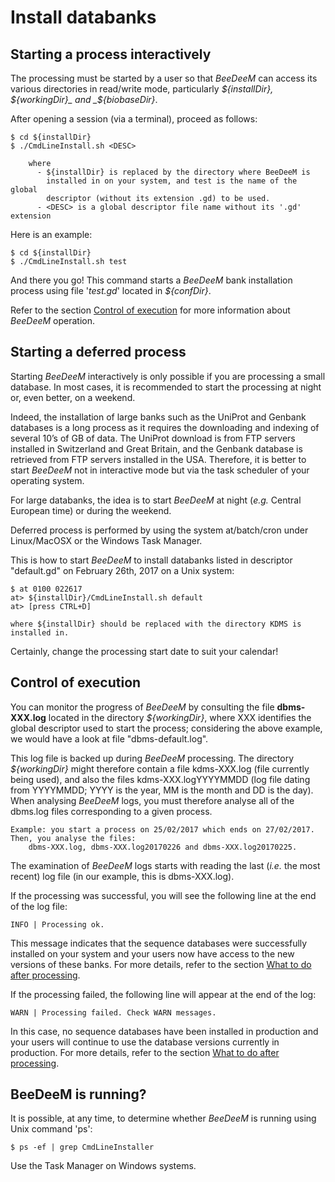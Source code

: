 # Install databanks

## Starting a process interactively

The processing must be started by a user so that *BeeDeeM* can access its various directories in read/write mode, particularly _${installDir}, ${workingDir}_ and _${biobaseDir}_.

After opening a session \(via a terminal\), proceed as follows:

```
$ cd ${installDir}
$ ./CmdLineInstall.sh <DESC>

    where 
      - ${installDir} is replaced by the directory where BeeDeeM is 
        installed in on your system, and test is the name of the global 
        descriptor (without its extension .gd) to be used. 
      - <DESC> is a global descriptor file name without its '.gd' extension
```

Here is an example:

```
$ cd ${installDir}
$ ./CmdLineInstall.sh test
```

And there you go! This command starts a *BeeDeeM* bank installation process using file '*test.gd*' located in *${confDir}*.

Refer to the section [Control of execution](#control-of-execution) for more information about *BeeDeeM* operation.

## Starting a deferred process

Starting *BeeDeeM* interactively is only possible if you are processing a small database. In most cases, it is recommended to start the processing at night or, even better, on a weekend.

Indeed, the installation of large banks such as the UniProt and Genbank databases is a long process as it requires the downloading and indexing of several 10’s of GB of data. The UniProt download is from FTP servers installed in Switzerland and Great Britain, and the Genbank database is retrieved from FTP servers installed in the USA. Therefore, it is better to start *BeeDeeM* not in interactive mode but via the task scheduler of your operating system.

For large databanks, the idea is to start *BeeDeeM* at night \(_e.g._ Central European time\) or during the weekend.

Deferred process is performed by using the system at/batch/cron under Linux/MacOSX or the Windows Task Manager.

This is how to start *BeeDeeM* to install databanks listed in descriptor "default.gd" on February 26th, 2017 on a Unix system:

```
$ at 0100 022617
at> ${installDir}/CmdLineInstall.sh default
at> [press CTRL+D]

where ${installDir} should be replaced with the directory KDMS is installed in.
```

Certainly, change the processing start date to suit your calendar!

## Control of execution

You can monitor the progress of *BeeDeeM* by consulting the file **dbms-XXX.log** located in the directory _${workingDir}_, where XXX identifies the global descriptor used to start the process; considering the above example, we would have a look at file "dbms-default.log".

This log file is backed up during *BeeDeeM* processing. The directory _${workingDir}_ might therefore contain a file kdms-XXX.log \(file currently being used\), and also the files kdms-XXX.logYYYYMMDD \(log file dating from YYYYMMDD; YYYY is the year, MM is the month and DD is the day\). When analysing *BeeDeeM* logs, you must therefore analyse all of the dbms.log files corresponding to a given process.

```
Example: you start a process on 25/02/2017 which ends on 27/02/2017. 
Then, you analyse the files:
    dbms-XXX.log, dbms-XXX.log20170226 and dbms-XXX.log20170225.
```

The examination of *BeeDeeM* logs starts with reading the last (*i.e.* the most recent) log file \(in our example, this is dbms-XXX.log\).

If the processing was successful, you will see the following line at the end of the log file:

```
INFO | Processing ok.
```

This message indicates that the sequence databases were successfully installed on your system and your users now have access to the new versions of these banks. For more details, refer to the section [What to do after processing](/cmdline/banks-organization.md#what-to-do-after-processing).

If the processing failed, the following line will appear at the end of the log:

```
WARN | Processing failed. Check WARN messages.
```

In this case, no sequence databases have been installed in production and your users will continue to use the database versions currently in production. For more details, refer to the section [What to do after processing](/cmdline/banks-organization.md#what-to-do-after-processing).

## BeeDeeM is running?

It is possible, at any time, to determine whether _BeeDeeM_ is running using Unix command 'ps':

```
$ ps -ef | grep CmdLineInstaller
```
Use the Task Manager on Windows systems.